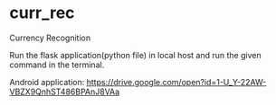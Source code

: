 # curr_rec
Currency Recognition


Run the flask application(python file) in local host and run the given command in the terminal.

Android application: https://drive.google.com/open?id=1-U_Y-22AW-VBZX9QnhST486BPAnJ8VAa
